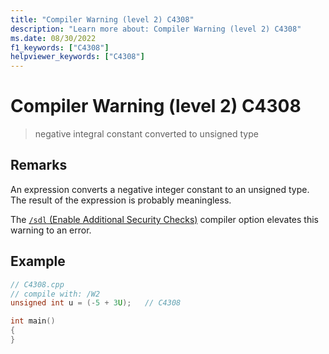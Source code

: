 ```yaml
---
title: "Compiler Warning (level 2) C4308"
description: "Learn more about: Compiler Warning (level 2) C4308"
ms.date: 08/30/2022
f1_keywords: ["C4308"]
helpviewer_keywords: ["C4308"]
---
```

# Compiler Warning (level 2) C4308

> negative integral constant converted to unsigned type

## Remarks

An expression converts a negative integer constant to an unsigned type. The result of the expression is probably meaningless.

The [`/sdl` (Enable Additional Security Checks)](../../build/reference/sdl-enable-additional-security-checks.md) compiler option elevates this warning to an error.

## Example

```cpp
// C4308.cpp
// compile with: /W2
unsigned int u = (-5 + 3U);   // C4308

int main()
{
}
```
